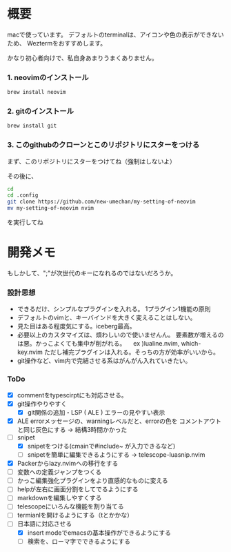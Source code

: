 # 概要
macで使っています。
デフォルトのterminalは、アイコンや色の表示ができないため、
Weztermをおすすめします。

かなり初心者向けで、私自身あまりうまくありません。

### 1. neovimのインストール
``` zsh
brew install neovim
```


### 2. gitのインストール
``` zsh
brew install git
```

### 3. このgithubのクローンとこのリポジトリにスターをつける

まず、このリポジトリにスターをつけてね（強制はしないよ）

その後に、
``` zsh
cd
cd .config
git clone https://github.com/new-umechan/my-setting-of-neovim
mv my-setting-of-neovim nvim
```
を実行してね

# 開発メモ
もしかして、";"が次世代の<leader>キーになれるのではないだろうか。

### 設計思想
- できるだけ、シンプルなプラグインを入れる。
  1プラグイン1機能の原則
- デフォルトのvimと、キーバインドを大きく変えることはしない。
- 見た目はある程度気にする。iceberg最高。
- 必要以上のカスタマイズは、煩わしいので使いませんん。
  要素数が増えるのは悪。かっこよくても集中が削がれる。
　ex )lualine.nvim, which-key.nvim
  ただし補完プラグインは入れる。そっちの方が効率がいいから。
- git操作など、vim内で完結させる系はがんがん入れていきたい。

### ToDo
- [x] commentをtypescirptにも対応させる。
- [x] git操作やりやすく
	- [x] git関係の追加・LSP ( ALE ) エラーの見やすい表示
- [x] ALE errorメッセージの、warningレベルだと、errorの色を
	  コメントアウトと同じ灰色にする
	  → 結構3時間かかった
- [ ] snipet
	- [x] snipetをつける(cmainで#include~ が入力できるなど)
    - [ ] snipetを簡単に編集できるようにする
          → telescope-luasnip.nvim
- [x] Packerからlazy.nvimへの移行をする
- [ ] 変数への定義ジャンプをつくる
- [ ] かっこ編集強化プラグインをより直感的なものに変える
- [ ] helpが左右に画面分割をしてでるようにする
- [ ] markdownを編集しやすくする
- [ ] telescopeにいろんな機能を割り当てる
- [ ] termianlを開けるようにする（<space>tとかかな）
- [ ] 日本語に対応させる
    - [x] insert modeでemacsの基本操作ができるようにする
    - [ ] 検索を、ローマ字でできるようにする
